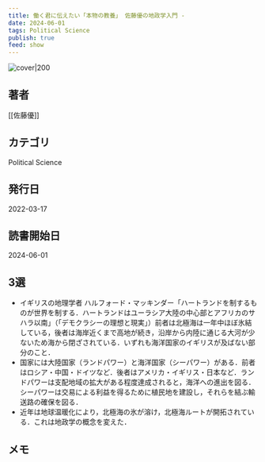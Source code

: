 ```yaml
---
title: 働く君に伝えたい「本物の教養」 佐藤優の地政学入門 - 
date: 2024-06-01
tags: Political Science
publish: true
feed: show
---
```

![cover|200](http://books.google.com/books/content?id=lgJjEAAAQBAJ&printsec=frontcover&img=1&zoom=1&edge=curl&source=gbs_api)
## 著者
[[佐藤優]]
## カテゴリ
Political Science
## 発行日
2022-03-17
## 読書開始日
2024-06-01

## 3選
 - イギリスの地理学者 ハルフォード・マッキンダー「ハートランドを制するものが世界を制する．ハートランドはユーラシア大陸の中心部とアフリカのサハラ以南」（「デモクラシーの理想と現実」）前者は北極海は一年中ほぼ氷結している，後者は海岸近くまで高地が続き，沿岸から内陸に通じる大河が少ないため海から閉ざされている．いずれも海洋国家のイギリスが及ばない部分のこと．
 - 国家には大陸国家（ランドパワー）と海洋国家（シーパワー）がある．前者はロシア・中国・ドイツなど．後者はアメリカ・イギリス・日本など．ランドパワーは支配地域の拡大がある程度達成されると，海洋への進出を図る．シーパワーは交易による利益を得るために植民地を建設し，それらを結ぶ輸送路の確保を図る．
 - 近年は地球温暖化により，北極海の氷が溶け，北極海ルートが開拓されている．これは地政学の概念を変えた．
## メモ